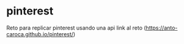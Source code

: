 # pinterest
Reto para replicar pinterest usando una api
link al reto (https://anto-caroca.github.io/pinterest/)
